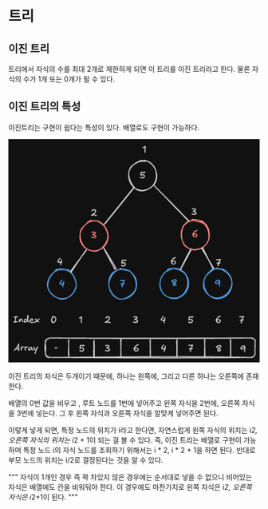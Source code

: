 # 트리
## 이진 트리
트리에서 자식의 수를 최대 2개로 제한하게 되면 이 트리를 이진 트리라고 한다. 물론 자식의 수가 1개 또는 0개가 될 수 있다.

## 이진 트리의 특성
이진트리는 구현이 쉽다는 특성이 있다. 배열로도 구현이 가능하다.

<img src="heap.png">

이진 트리의 자식은 두개이기 때문에, 하나는 왼쪽에, 그리고 다른 하나는 오른쪽에 존재한다. 

배열의 0번 값을 비우고 , 루트 노드를 1번에 넣어주고 왼쪽 자식을 2번에, 오른쪽 자식을 3번에 넣는다. 그 후 왼쪽 자식과 오른쪽 자식을 알맞게 넣어주면 된다.

이렇게 넣게 되면, 특정 노드의 위치가 i라고 한다면, 자연스럽게 왼쪽 자식의 위치는 i*2, 오른쪽 자식의 위치는 i*2 + 1이 되는 걸 볼 수 있다. 즉, 이진 트리는 배열로 구현이 가능하며 특정 노드 i의 자식 노드를 조회하기 위해서는 i * 2, i * 2 + 1을 하면 된다. 반대로 부모 노드의 위치는 i/2로 결정된다는 것을 알 수 있다.

"""
자식이 1개인 경우 즉 꽉 차있지 않은 경우에는 순서대로 넣을 수 없으니 비어있는 자식은 배열에도 칸을 비워둬야 한다.
이 경우에도 마찬가지로 왼쪽 자식은 i*2, 오른쪽 자식은 i*2+1이 된다.
"""
